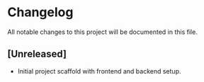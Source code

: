 # Changelog

All notable changes to this project will be documented in this file.

## [Unreleased]
- Initial project scaffold with frontend and backend setup. 